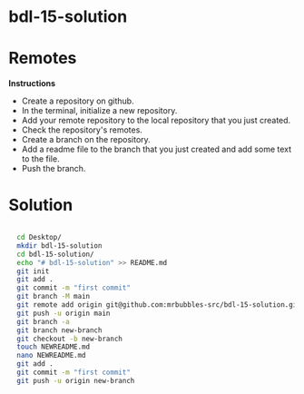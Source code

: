 # bdl-15-solution

# Remotes

**Instructions**
* Create a repository on github.
* In the terminal, initialize a new repository. 
* Add your remote repository to the local repository that you just created. 
* Check the repository's remotes. 
* Create a branch on the repository.
* Add a readme file to the branch that you just created and add some text to the file. 
* Push the branch. 

# Solution

```bash

  cd Desktop/
  mkdir bdl-15-solution
  cd bdl-15-solution/
  echo "# bdl-15-solution" >> README.md
  git init
  git add .
  git commit -m "first commit"
  git branch -M main
  git remote add origin git@github.com:mrbubbles-src/bdl-15-solution.git
  git push -u origin main
  git branch -a
  git branch new-branch
  git checkout -b new-branch 
  touch NEWREADME.md
  nano NEWREADME.md 
  git add .
  git commit -m "first commit"
  git push -u origin new-branch
```
